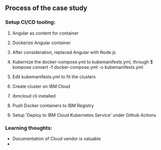 ## Process of the case study

### Setup CI/CD tooling:

1. Angular as content for container
2. Dockerize Angular container
3. After consideration, replaced Angular with Node.js
4. Kubernize the docker-compose.yml to kubemanifests.yml, through $ kompose convert -f docker-compose.yml -o kubemanifests.yml
5. Edit kubemanifests.yml to fit the clusters
6. Create cluster on IBM Cloud
7. ibmcloud cli installed
8. Push Docker containers to IBM Registry

7. Setup 'Deploy to IBM Cloud Kubernetes Service' under Github Actions


### Learning thoughts:

- Documentation of Cloud vendor is valuable
- 